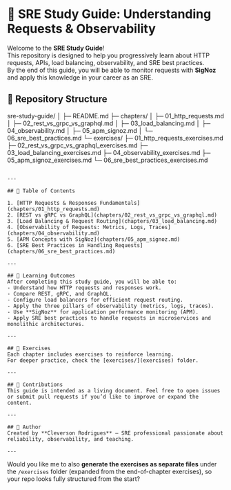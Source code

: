 # 📘 SRE Study Guide: Understanding Requests & Observability

Welcome to the **SRE Study Guide**!  
This repository is designed to help you progressively learn about HTTP requests, APIs, load balancing, observability, and SRE best practices.  
By the end of this guide, you will be able to monitor requests with **SigNoz** and apply this knowledge in your career as an SRE.


## 📂 Repository Structure

sre-study-guide/
│
├─ README.md
├─ chapters/
│   ├─ 01\_http\_requests.md
│   ├─ 02\_rest\_vs\_grpc\_vs\_graphql.md
│   ├─ 03\_load\_balancing.md
│   ├─ 04\_observability.md
│   ├─ 05\_apm\_signoz.md
│   └─ 06\_sre\_best\_practices.md
└─ exercises/
├─ 01\_http\_requests\_exercises.md
├─ 02\_rest\_vs\_grpc\_vs\_graphql\_exercises.md
├─ 03\_load\_balancing\_exercises.md
├─ 04\_observability\_exercises.md
├─ 05\_apm\_signoz\_exercises.md
└─ 06\_sre\_best\_practices\_exercises.md

```

---

## 📖 Table of Contents

1. [HTTP Requests & Responses Fundamentals](chapters/01_http_requests.md)  
2. [REST vs gRPC vs GraphQL](chapters/02_rest_vs_grpc_vs_graphql.md)  
3. [Load Balancing & Request Routing](chapters/03_load_balancing.md)  
4. [Observability of Requests: Metrics, Logs, Traces](chapters/04_observability.md)  
5. [APM Concepts with SigNoz](chapters/05_apm_signoz.md)  
6. [SRE Best Practices in Handling Requests](chapters/06_sre_best_practices.md)  

---

## 🎯 Learning Outcomes
After completing this study guide, you will be able to:
- Understand how HTTP requests and responses work.  
- Compare REST, gRPC, and GraphQL.  
- Configure load balancers for efficient request routing.  
- Apply the three pillars of observability (metrics, logs, traces).  
- Use **SigNoz** for application performance monitoring (APM).  
- Apply SRE best practices to handle requests in microservices and monolithic architectures.  

---

## 📝 Exercises
Each chapter includes exercises to reinforce learning.  
For deeper practice, check the [exercises/](exercises) folder.  

---

## 🤝 Contributions
This guide is intended as a living document. Feel free to open issues or submit pull requests if you’d like to improve or expand the content.  

---

## 📌 Author
Created by **Cleverson Rodrigues** — SRE professional passionate about reliability, observability, and teaching.  

---
```

Would you like me to also **generate the exercises as separate files** under the `/exercises` folder (expanded from the end-of-chapter exercises), so your repo looks fully structured from the start?
